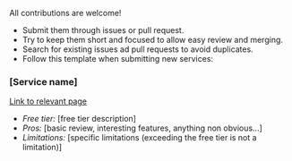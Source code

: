 All contributions are welcome!

- Submit them through issues or pull request.
- Try to keep them short and focused to allow easy review and merging.
- Search for existing issues ad pull requests to avoid duplicates.
- Follow this template when submitting new services:

### [Service name]

[Link to relevant page](http://link)

- *Free tier:* [free tier description]
- *Pros:* [basic review, interesting features, anything non obvious...]
- *Limitations:* [specific limitations (exceeding the free tier is not a limitation)]


